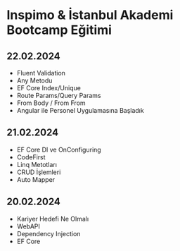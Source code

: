 # Inspimo & İstanbul Akademi Bootcamp Eğitimi

## 22.02.2024
- Fluent Validation
- Any Metodu
- EF Core Index/Unique
- Route Params/Query Params
- From Body / From From
- Angular ile Personel Uygulamasına Başladık

## 21.02.2024
- EF Core DI ve OnConfiguring
- CodeFirst
- Linq Metotları
- CRUD İşlemleri
- Auto Mapper

## 20.02.2024
- Kariyer Hedefi Ne Olmalı
- WebAPI
- Dependency Injection
- EF Core
